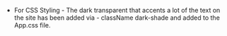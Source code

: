 - For CSS Styling - The dark transparent that accents a lot of the text on the site has been added via - className dark-shade and added to the App.css file.
